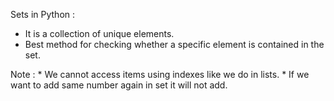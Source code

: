 Sets in Python :
 * It is a collection of unique elements.
 * Best method for checking whether a specific element is contained in the set.

Note : * We cannot access items using indexes like we do in lists.
       * If we want to add same number again in set it will not add.
